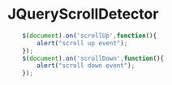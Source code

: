 # JQueryScrollDetector

```javascript
	$(document).on('scrollUp',function(){
        alert("scroll up event");
    });
	$(document).on('scrollDown',function(){
        alert("scroll down event");
    });
```
